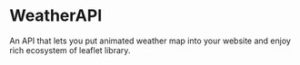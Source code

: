 # WeatherAPI
 An API that lets you put animated weather map into your website and enjoy rich ecosystem of leaflet library.
